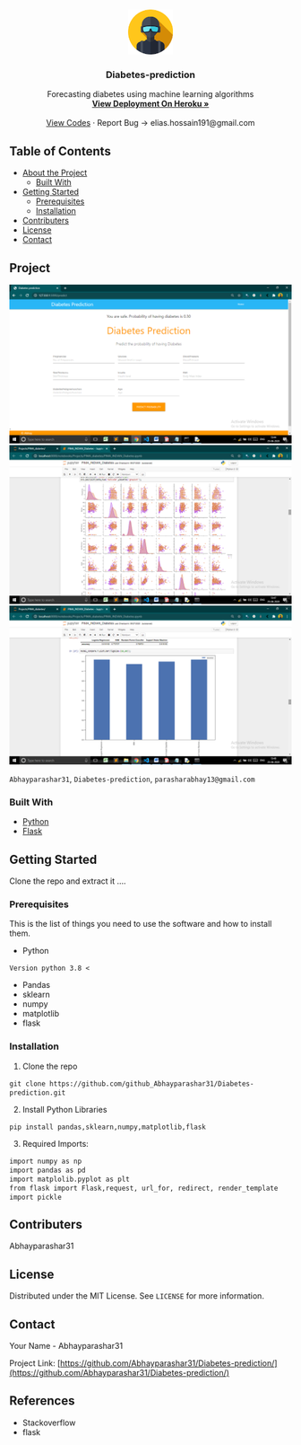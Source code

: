<br />
<p align="center">
  <a href="https://github.com/github_Abhayparashar/Diabetes-prediction">
    <img src="images/profile.png" alt="Logo" width="80" height="80">
  </a>

  <h3 align="center">Diabetes-prediction</h3>

  <p align="center">
    Forecasting diabetes using machine learning algorithms 
    <br />
    <a href="https://ap31-diabetes-prediction.herokuapp.com/"><strong>View Deployment On Heroku »</strong></a>
    <br />
    <br />
    <a href="https://github.com/eliashossain001/DiabetesModel_Deployment">View Codes</a>
    ·
    <a>Report Bug -> elias.hossain191@gmail.com</a>
    
  </p>
</p>



<!-- TABLE OF CONTENTS -->
## Table of Contents

* [About the Project](#about-the-project)
  * [Built With](#built-with)
* [Getting Started](#getting-started)
  * [Prerequisites](#prerequisites)
  * [Installation](#installation)
* [Contributers](#contributers)
* [License](#license)
* [Contact](#contact)


<!-- ABOUT THE PROJECT -->
## Project

 <a href="https://github.com/github_Abhayparashar/price-compare-app">
    <img src="images/img.png">   <img src="images/img1.png"> <img src="images/img2.png">
  </a>

`Abhayparashar31`, `Diabetes-prediction`,  `parasharabhay13@gmail.com`


### Built With

* [Python](python)
* [Flask](flask)



<!-- GETTING STARTED -->
## Getting Started

Clone the repo and extract it ....

### Prerequisites

This is the list of things you need to use the software and how to install them.
* Python
```
Version python 3.8 <
```
* Pandas
* sklearn
* numpy
* matplotlib
* flask

### Installation
 
1. Clone the repo
```
git clone https://github.com/github_Abhayparashar31/Diabetes-prediction.git
```
2. Install Python Libraries
```
pip install pandas,sklearn,numpy,matplotlib,flask

```

3. Required Imports:
```
import numpy as np
import pandas as pd
import matplolib.pyplot as plt
from flask import Flask,request, url_for, redirect, render_template
import pickle
```
## Contributers

Abhayparashar31



<!-- LICENSE -->
## License

Distributed under the MIT License. See `LICENSE` for more information.



<!-- CONTACT -->
## Contact

Your Name - Abhayparashar31

Project Link: [https://github.com/Abhayparashar31/Diabetes-prediction/](https://github.com/Abhayparashar31/Diabetes-prediction/)


## References
* Stackoverflow
* flask
